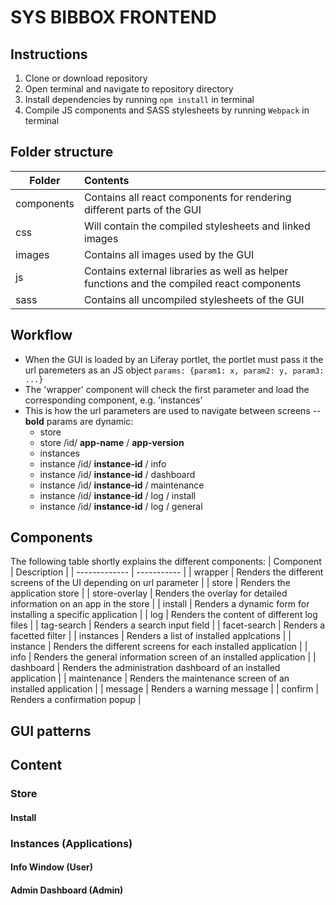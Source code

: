 # SYS BIBBOX FRONTEND
## Instructions
1. Clone or download repository
2. Open terminal and navigate to repository directory
3. Install dependencies by running `npm install` in terminal
4. Compile JS components and SASS stylesheets by running `Webpack` in terminal

## Folder structure
| Folder     | Contents                                                                                  |
| ---------- |:------------------------------------------------------------------------------------------|
| components | Contains all react components for rendering different parts of the GUI                    |
| css        | Will contain the compiled stylesheets and linked images                                   |
| images     | Contains all images used by the GUI                                                       |
| js         | Contains external libraries as well as helper functions and the compiled react components |
| sass       | Contains all uncompiled stylesheets of the GUI                                            |

## Workflow
- When the GUI is loaded by an Liferay portlet, the portlet must pass it the url paremeters as an JS object
`params: {param1: x, param2: y, param3: ...}`
- The 'wrapper' component will check the first parameter and load the corresponding component, e.g. 'instances'
- This is how the url parameters are used to navigate between screens -- **bold** params are dynamic:
  - store
  - store /id/ **app-name** / **app-version**
  - instances
  - instance /id/ **instance-id** / info
  - instance /id/ **instance-id** / dashboard
  - instance /id/ **instance-id** / maintenance
  - instance /id/ **instance-id** / log / install
  - instance /id/ **instance-id** / log / general

## Components
The following table shortly explains the different components:
| Component     | Description |
| ------------- | ----------- |
| wrapper       | Renders the different screens of the UI depending on url parameter  |
| store         | Renders the application store                                       |
| store-overlay | Renders the overlay for detailed information on an app in the store |
| install       | Renders a dynamic form for installing a specific application        |
| log           | Renders the content of different log files                          |
| tag-search    | Renders a search input field                                        |
| facet-search  | Renders a facetted filter                                           |
| instances     | Renders a list of installed applcations                             |
| instance      | Renders the different screens for each installed application        |
| info          | Renders the general information screen of an installed application  |
| dashboard     | Renders the administration dashboard of an installed application    |
| maintenance   | Renders the maintenance screen of an installed application          |
| message       | Renders a warning message                                           |
| confirm       | Renders a confirmation popup                                        |

## GUI patterns

## Content
### Store
#### Install
### Instances (Applications)
#### Info Window (User)
#### Admin Dashboard (Admin)